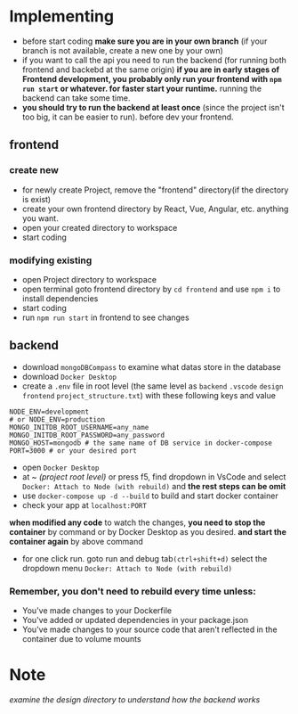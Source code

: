 # Implementing
- before start coding **make sure you are in your own branch** (if your branch is not available, create a new one by your own)
- if you want to call the api you need to run the backend (for running both frontend and backebd at the same origin) **if you are in early stages of Frontend development, you probably only run your frontend with `npm run start` or whatever. for faster start your runtime.** running the backend can take some time.
- **you should try to run the backend at least once** (since the project isn't too big, it can be easier to run). before dev your frontend.
## frontend
### create new
- for newly create Project, remove the "frontend" directory(if the directory is exist) 
- create your own frontend directory by React, Vue, Angular, etc. anything you 
want.
- open your created directory to workspace 
- start coding
### modifying existing
- open Project directory to workspace
- open terminal goto frontend directory by ```cd frontend```  and use ```npm i``` to install dependencies
- start coding
- run `npm run start` in frontend to see changes
## backend
- download `mongoDBCompass` to examine what datas store in the database
- download `Docker Desktop`
- create a `.env` file in root level (the same level as `backend` `.vscode` `design` `frontend` `project_structure.txt`) with these following keys and value
```
NODE_ENV=development 
# or NODE_ENV=production
MONGO_INITDB_ROOT_USERNAME=any_name
MONGO_INITDB_ROOT_PASSWORD=any_password
MONGO_HOST=mongodb # the same name of DB service in docker-compose
PORT=3000 # or your desired port
```
- open `Docker Desktop`
- at ~ *(project root level)* or press f5, find dropdown in VsCode and select `Docker: Attach to Node (with rebuild)` and **the rest steps can be omit**
- use `docker-compose up -d --build` to build and start docker container
- check your app at `localhost:PORT`

**when modified any code** to watch the changes, **you need to stop the container** by command or by Docker Desktop as you desired. **and start the container again** by above command

- for one click run. goto run and debug tab`(ctrl+shift+d)` select the dropdown menu `Docker: Attach to Node (with rebuild)` 
### Remember, you don't need to rebuild every time unless:
 - You've made changes to your Dockerfile
 - You've added or updated dependencies in your package.json
 - You've made changes to your source code that aren't reflected in the container due to volume mounts
# Note
*examine the design directory to understand how the backend works*